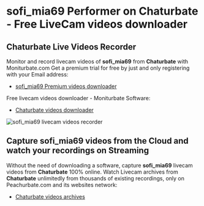 # sofi_mia69 Performer on Chaturbate - Free LiveCam videos downloader

## Chaturbate Live Videos Recorder

Monitor and record livecam videos of **sofi_mia69** from **Chaturbate** with Moniturbate.com
Get a premium trial for free by just and only registering with your Email address:
* [sofi_mia69 Premium videos downloader](https://moniturbate.com/request-demo-licence-key.html)

Free livecam videos downloader - Moniturbate Software:
* [Chaturbate videos downloader](https://moniturbate.com/moniturbate-download-software.html)

![sofi_mia69 livecam videos recorder](https://peachurnet.com/templates/moniturbate-software.png)


## Capture sofi_mia69 videos from the Cloud and watch your recordings on Streaming

Without the need of downloading a software, capture **sofi_mia69** livecam videos from **Chaturbate** 100% online.
Watch Livecam archives from **Chaturbate** unlimitedly from thousands of existing recordings, only on Peachurbate.com and its websites network:
* [Chaturbate videos archives](https://peachurnet.com/)